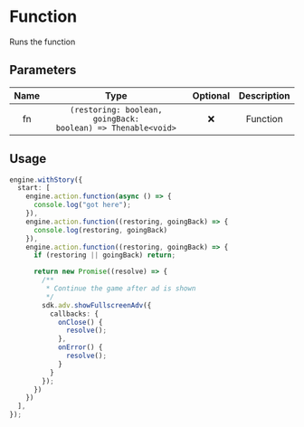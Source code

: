 # Function

Runs the function

## Parameters

| Name |                      Type                       | Optional | Description |
| :--: | :---------------------------------------------: | :------: | :---------: |
|  fn  | <code>(restoring: boolean, goingBack: boolean) => Thenable<void\></code> |    ❌    |  Function   |

## Usage

```ts
engine.withStory({
  start: [
    engine.action.function(async () => {
      console.log("got here");
    }),
    engine.action.function((restoring, goingBack) => {
      console.log(restoring, goingBack)
    }),
    engine.action.function((restoring, goingBack) => {
      if (restoring || goingBack) return;

      return new Promise((resolve) => {
        /**
         * Continue the game after ad is shown
         */ 
        sdk.adv.showFullscreenAdv({
          callbacks: {
            onClose() {
              resolve();
            },
            onError() {
              resolve();
            }
          }
        });
      })
    })
  ],
});
```
